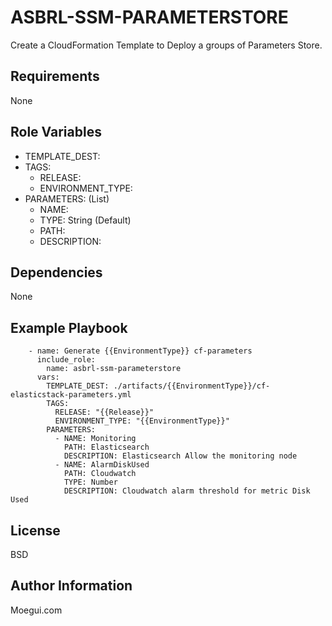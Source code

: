 ASBRL-SSM-PARAMETERSTORE
=========

Create a CloudFormation Template to Deploy a groups of Parameters Store.

Requirements
------------

None


Role Variables
--------------

- TEMPLATE_DEST:
- TAGS:
    - RELEASE:
    - ENVIRONMENT_TYPE:
- PARAMETERS: (List)
    - NAME:
    - TYPE: String (Default)
    - PATH:
    - DESCRIPTION:



Dependencies
------------

None

Example Playbook
----------------

        - name: Generate {{EnvironmentType}} cf-parameters
          include_role:
            name: asbrl-ssm-parameterstore
          vars:
            TEMPLATE_DEST: ./artifacts/{{EnvironmentType}}/cf-elasticstack-parameters.yml
            TAGS:
              RELEASE: "{{Release}}"
              ENVIRONMENT_TYPE: "{{EnvironmentType}}"
            PARAMETERS:
              - NAME: Monitoring
                PATH: Elasticsearch
                DESCRIPTION: Elasticsearch Allow the monitoring node
              - NAME: AlarmDiskUsed
                PATH: Cloudwatch
                TYPE: Number
                DESCRIPTION: Cloudwatch alarm threshold for metric Disk Used

License
-------

BSD

Author Information
------------------

Moegui.com
